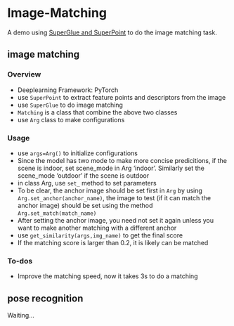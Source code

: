 # Image-Matching
A demo using [SuperGlue and SuperPoint](https://github.com/magicleap/SuperGluePretrainedNetwork.git) to do the image matching task.



## image matching

### Overview

- Deeplearning Framework: PyTorch
- use `SuperPoint` to extract feature points and descriptors from the image
- use `SuperGlue` to do image matching
- `Matching` is a class that combine the above two classes
- use `Arg` class to make configurations

### Usage

- use `args=Arg()` to initialize configurations 
- Since the model has two mode to make more concise predicitions, if the scene is indoor, set scene_mode in Arg ‘indoor’. Similarly set the scene_mode    ‘outdoor’ if the scene is outdoor
- in class Arg, use `set_` method to set parameters
- To be clear, the anchor image should be set first in `Arg` by using `Arg.set_anchor(anchor_name)`, the image to test (if it can match the anchor image)  should be set using the method `Arg.set_match(match_name)`
- After setting the anchor image, you need not set it again unless you want to make another matching with a different anchor
- use `get_similarity(args,img_name)` to get the final score
- If the matching score is larger than 0.2, it is likely can be matched



### To-dos

- Improve the matching speed, now it takes 3s to do a matching

  





## pose recognition

Waiting...